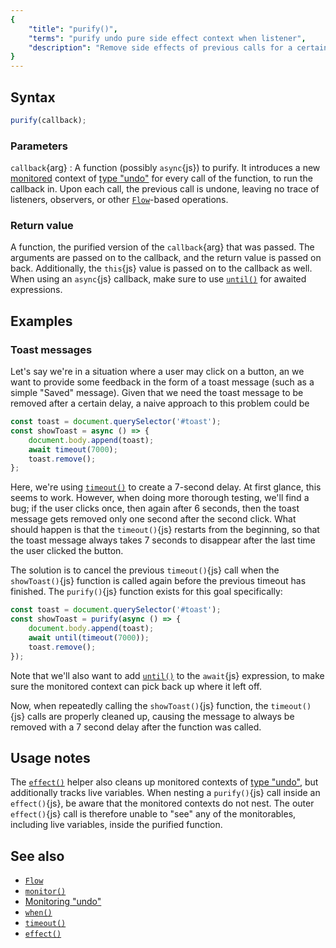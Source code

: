 ```yaml
---
{
	"title": "purify()",
	"terms": "purify undo pure side effect context when listener",
	"description": "Remove side effects of previous calls for a certain function with `purify()`{js}. This, in a way, can make functions with side effects \"pure functions\"."
}
---
```


## Syntax

```js
purify(callback);
```

### Parameters

`callback`{arg}
: A function (possibly `async`{js}) to purify. It introduces a new [monitored](/docs/monitor/) context of [type "undo"](/docs/monitor/undo/) for every call of the function, to run the callback in. Upon each call, the previous call is undone, leaving no trace of listeners, observers, or other [`Flow`](/docs/flow/)-based operations.

### Return value

A function, the purified version of the `callback`{arg} that was passed. The arguments are passed on to the callback, and the return value is passed on back. Additionally, the `this`{js} value is passed on to the callback as well. When using an `async`{js} callback, make sure to use [`until()`](/docs/monitor/until/) for awaited expressions.

## Examples

### Toast messages

Let's say we're in a situation where a user may click on a button, an we want to provide some feedback in the form of a toast message (such as a simple "Saved" message). Given that we need the toast message to be removed after a certain delay, a naive approach to this problem could be

```js
const toast = document.querySelector('#toast');
const showToast = async () => {
	document.body.append(toast);
	await timeout(7000);
	toast.remove();
};
```

Here, we're using [`timeout()`](/docs/timeout/) to create a 7-second delay. At first glance, this seems to work. However, when doing more thorough testing, we'll find a bug; if the user clicks once, then again after 6 seconds, then the toast message gets removed only one second after the second click. What should happen is that the `timeout()`{js} restarts from the beginning, so that the toast message always takes 7 seconds to disappear after the last time the user clicked the button.

The solution is to cancel the previous `timeout()`{js} call when the `showToast()`{js} function is called again before the previous timeout has finished. The `purify()`{js} function exists for this goal specifically:

```js
const toast = document.querySelector('#toast');
const showToast = purify(async () => {
	document.body.append(toast);
	await until(timeout(7000));
	toast.remove();
});
```

Note that we'll also want to add [`until()`](/docs/monitor/until/) to the `await`{js} expression, to make sure the monitored context can pick back up where it left off.

Now, when repeatedly calling the `showToast()`{js} function, the `timeout()`{js} calls are properly cleaned up, causing the message to always be removed with a 7 second delay after the function was called.

## Usage notes

The [`effect()`](/docs/effect/) helper also cleans up monitored contexts of [type "undo"](/docs/monitor/undo/), but additionally tracks live variables. When nesting a `purify()`{js} call inside an `effect()`{js}, be aware that the monitored contexts do not nest. The outer `effect()`{js} call is therefore unable to "see" any of the monitorables, including live variables, inside the purified function.

## See also

- [`Flow`](/docs/flow/)
- [`monitor()`](/docs/monitor/)
- [Monitoring "undo"](/docs/monitor/undo/)
- [`when()`](/docs/when/)
- [`timeout()`](/docs/timeout/)
- [`effect()`](/docs/effect/)
